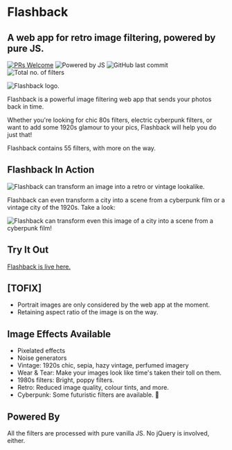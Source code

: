 # Flashback
## A web app for retro image filtering, powered by pure JS. 
[![PRs Welcome](https://img.shields.io/badge/PRs-welcome-brightgreen.svg?style=flat-square)](http://makeapullrequest.com) 
![Powered by JS](https://img.shields.io/badge/powered%20by-JS-yellow.svg)
![GitHub last commit](https://img.shields.io/github/last-commit/google/skia.svg)
![Total no. of filters](https://img.shields.io/badge/total%20filters-55-blue.svg)

![Flashback logo.](https://github.com/silvia-odwyer/flashback/blob/master/media/logo-waves.gif "Flashback logo.")


Flashback is a powerful image filtering web app that sends your photos back in time. 

Whether you're looking for chic 80s filters, electric cyberpunk filters, or want to add some 1920s glamour
to your pics, Flashback will help you do just that!

Flashback contains 55 filters, with more on the way. 

## Flashback In Action
![Flashback can transform an image into a retro or vintage lookalike.](https://github.com/silvia-odwyer/flashback/blob/master/media/flashback-app-3.gif "Flashback can transform an image into a retro or vintage lookalike.")

Flashback can even transform a city into a scene from a cyberpunk film or a vintage city of the 1920s.
Take a look:

![Flashback can transform even this image of a city into a scene from a cyberpunk film!](https://github.com/silvia-odwyer/flashback/blob/master/media/flashback-app-city.gif "Flashback can transform even this image of a city into a scene from a cyberpunk film!")

## Try It Out
[Flashback is live here.](https://silvia-odwyer.github.io/flashback/)

## [TOFIX]
- Portrait images are only considered by the web app at the moment.
- Retaining aspect ratio of the image is on the way.

## Image Effects Available
- Pixelated effects
- Noise generators
- Vintage: 1920s chic, sepia, hazy vintage, perfumed imagery
- Wear & Tear: Make your images look like time's taken their toll on them. 
- 1980s filters: Bright, poppy filters.
- Retro: Reduced image quality, colour tints, and more.
- Cyberpunk: Some futuristic filters are available. :eyes:

## Powered By
All the filters are processed with pure vanilla JS. No jQuery is involved, either.